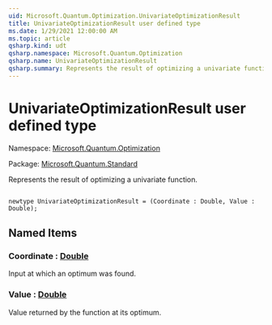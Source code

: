 ```yaml
---
uid: Microsoft.Quantum.Optimization.UnivariateOptimizationResult
title: UnivariateOptimizationResult user defined type
ms.date: 1/29/2021 12:00:00 AM
ms.topic: article
qsharp.kind: udt
qsharp.namespace: Microsoft.Quantum.Optimization
qsharp.name: UnivariateOptimizationResult
qsharp.summary: Represents the result of optimizing a univariate function.
---
```


# UnivariateOptimizationResult user defined type

Namespace: [Microsoft.Quantum.Optimization](xref:Microsoft.Quantum.Optimization)

Package: [Microsoft.Quantum.Standard](https://nuget.org/packages/Microsoft.Quantum.Standard)


Represents the result of optimizing a univariate function.

```qsharp

newtype UnivariateOptimizationResult = (Coordinate : Double, Value : Double);
```



## Named Items

### Coordinate : [Double](xref:microsoft.quantum.lang-ref.double)

Input at which an optimum was found.
### Value : [Double](xref:microsoft.quantum.lang-ref.double)

Value returned by the function at its optimum.